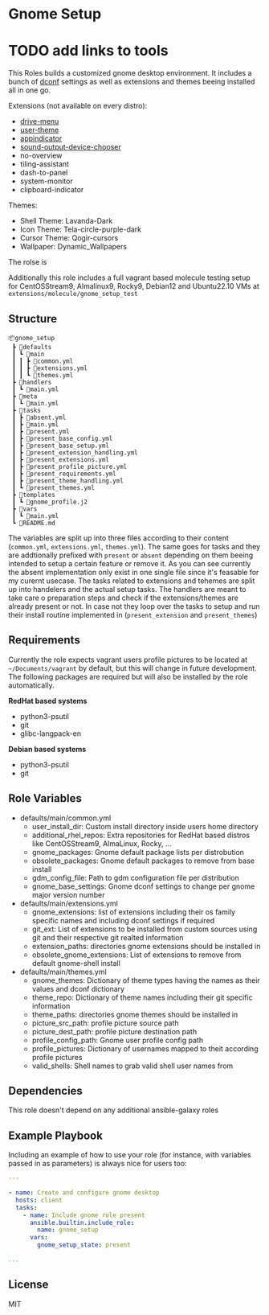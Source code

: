 Gnome Setup
=========

# TODO add links to tools
This Roles builds a customized gnome desktop environment.
It includes a bunch of [dconf](https://wiki.gnome.org/Projects/dconf) settings as well as extensions and themes beeing installed all in one go.

Extensions (not available on every distro):
- [drive-menu](https://extensions.gnome.org/extension/7/removable-drive-menu/)
- [user-theme](https://extensions.gnome.org/extension/19/user-themes/)
- [appindicator](https://extensions.gnome.org/extension/615/appindicator-support/)
- [sound-output-device-chooser](https://extensions.gnome.org/extension/906/sound-output-device-chooser/)
- no-overview
- tiling-assistant
- dash-to-panel
- system-monitor
- clipboard-indicator

Themes:
- Shell Theme: Lavanda-Dark
- Icon Theme: Tela-circle-purple-dark
- Cursor Theme: Qogir-cursors
- Wallpaper: Dynamic_Wallpapers

The rolse is 

Additionally this role includes a full vagrant based molecule testing setup for CentOSStream9, Almalinux9, Rocky9, Debian12 and Ubuntu22.10 VMs at `extensions/molecule/gnome_setup_test`

Structure
---------
```
📦gnome_setup
 ┣ 📂defaults
 ┃ ┗ 📂main
 ┃ ┃ ┣ 📜common.yml
 ┃ ┃ ┣ 📜extensions.yml
 ┃ ┃ ┗ 📜themes.yml
 ┣ 📂handlers
 ┃ ┗ 📜main.yml
 ┣ 📂meta
 ┃ ┗ 📜main.yml
 ┣ 📂tasks
 ┃ ┣ 📜absent.yml
 ┃ ┣ 📜main.yml
 ┃ ┣ 📜present.yml
 ┃ ┣ 📜present_base_config.yml
 ┃ ┣ 📜present_base_setup.yml
 ┃ ┣ 📜present_extension_handling.yml
 ┃ ┣ 📜present_extensions.yml
 ┃ ┣ 📜present_profile_picture.yml
 ┃ ┣ 📜present_requirements.yml
 ┃ ┣ 📜present_theme_handling.yml
 ┃ ┗ 📜present_themes.yml
 ┣ 📂templates
 ┃ ┗ 📜gnome_profile.j2
 ┣ 📂vars
 ┃ ┗ 📜main.yml
 ┗ 📜README.md
```

The variables are split up into three files according to their content (`common.yml`, `extensions.yml`, `themes.yml`).
The same goes for tasks and they are addtionally prefixed with `present` or `absent` depending on them beeing intended to setup a certain feature or remove it.
As you can see currently the absent implementation only exist in one single file since it's feasable for my curernt usecase.
The tasks related to extensions and tehemes are split up into handelers and the actual setup tasks.
The handlers are meant to take care o preparation steps and check if the extensions/themes are already present or not.
In case not they loop over the tasks to setup and run their install routine implemented in (`present_extension` and `present_themes`)

Requirements
------------

Currently the role expects vagrant users profile pictures to be located at `~/Documents/vagrant` by default, but this will change in future development.
The following packages are required but will also be installed by the role automatically.

**RedHat based systems**
- python3-psutil
- git
- glibc-langpack-en

**Debian based systems**
- python3-psutil
- git

Role Variables
--------------

- defaults/main/common.yml
  - user_install_dir: Custom install directory inside users home directory
  - additional_rhel_repos: Extra repositories for RedHat based distros like CentOSStream9, AlmaLinux, Rocky, ...
  - gnome_packages: Gnome default package lists per distrobution
  - obsolete_packages: Gnome default packages to remove from base install
  - gdm_config_file: Path to gdm configuration file per distribution
  - gnome_base_settings: Gnome dconf settings to change per gnome major version number
- defaults/main/extensions.yml
  - gnome_extensions: list of extensions including their os family specific names and including dconf settings if required
  - git_ext: List of extensions to be installed from custom sources using git and their respective git realted information
  - extension_paths: directories gnome extensions should be installed in
  - obsolete_gnome_extensions: List of extensions to remove from default gnome-shell install
- defaults/main/themes.yml
  - gnome_themes: Dictionary of theme types having the names as their values and dconf dictionary
  - theme_repo: Dictionary of theme names including their git specific information
  - theme_paths: directories gnome themes should be installed in
  - picture_src_path: profile picture source path
  - picture_dest_path: profile picture destination path
  - profile_config_path: Gnome user profile config path
  - profile_pictures: Dictionary of usernames mapped to theit according profile pictures
  - valid_shells: Shell names to grab valid shell user names from

Dependencies
------------

This role doesn't depend on any additional ansible-galaxy roles

Example Playbook
----------------

Including an example of how to use your role (for instance, with variables passed in as parameters) is always nice for users too:
```yaml
---

- name: Create and configure gnome desktop
  hosts: client
  tasks:
    - name: Include gnome role present
      ansible.builtin.include_role:
        name: gnome_setup
      vars:
        gnome_setup_state: present

...
```
License
-------

MIT
